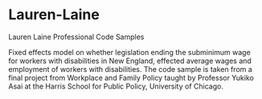 # Lauren-Laine
Lauren Laine Professional Code Samples

Fixed effects model on whether legislation ending the subminimum wage for workers with disabilities in New England, effected average wages and employment of workers with disabilities. The code sample is taken from a final project from Workplace and Family Policy taught by Professor Yukiko Asai at the Harris School for Public Policy, University of Chicago. 